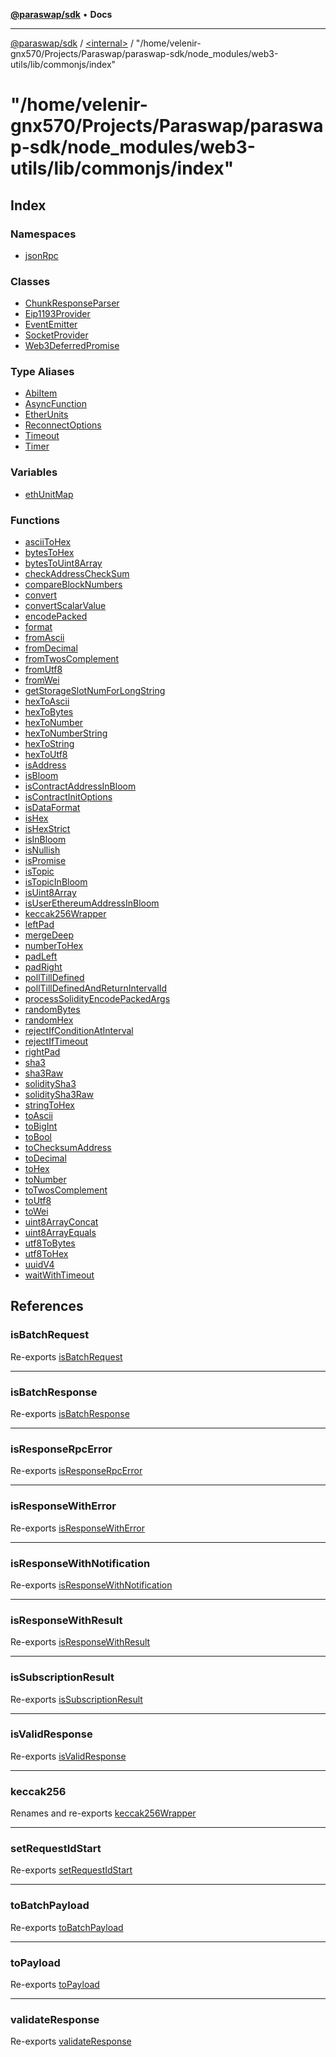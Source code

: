 [**@paraswap/sdk**](../../../README.md) • **Docs**

***

[@paraswap/sdk](../../../globals.md) / [\<internal\>](../../README.md) / "/home/velenir-gnx570/Projects/Paraswap/paraswap-sdk/node\_modules/web3-utils/lib/commonjs/index"

# "/home/velenir-gnx570/Projects/Paraswap/paraswap-sdk/node\_modules/web3-utils/lib/commonjs/index"

## Index

### Namespaces

- [jsonRpc](namespaces/jsonRpc/README.md)

### Classes

- [ChunkResponseParser](classes/ChunkResponseParser.md)
- [Eip1193Provider](classes/Eip1193Provider.md)
- [EventEmitter](classes/EventEmitter.md)
- [SocketProvider](classes/SocketProvider.md)
- [Web3DeferredPromise](classes/Web3DeferredPromise.md)

### Type Aliases

- [AbiItem](type-aliases/AbiItem.md)
- [AsyncFunction](type-aliases/AsyncFunction.md)
- [EtherUnits](type-aliases/EtherUnits.md)
- [ReconnectOptions](type-aliases/ReconnectOptions.md)
- [Timeout](type-aliases/Timeout.md)
- [Timer](type-aliases/Timer.md)

### Variables

- [ethUnitMap](variables/ethUnitMap.md)

### Functions

- [asciiToHex](functions/asciiToHex.md)
- [bytesToHex](functions/bytesToHex.md)
- [bytesToUint8Array](functions/bytesToUint8Array.md)
- [checkAddressCheckSum](functions/checkAddressCheckSum.md)
- [compareBlockNumbers](functions/compareBlockNumbers.md)
- [convert](functions/convert.md)
- [convertScalarValue](functions/convertScalarValue.md)
- [encodePacked](functions/encodePacked.md)
- [format](functions/format.md)
- [fromAscii](functions/fromAscii.md)
- [fromDecimal](functions/fromDecimal.md)
- [fromTwosComplement](functions/fromTwosComplement.md)
- [fromUtf8](functions/fromUtf8.md)
- [fromWei](functions/fromWei.md)
- [getStorageSlotNumForLongString](functions/getStorageSlotNumForLongString.md)
- [hexToAscii](functions/hexToAscii.md)
- [hexToBytes](functions/hexToBytes.md)
- [hexToNumber](functions/hexToNumber.md)
- [hexToNumberString](functions/hexToNumberString.md)
- [hexToString](functions/hexToString.md)
- [hexToUtf8](functions/hexToUtf8.md)
- [isAddress](functions/isAddress.md)
- [isBloom](functions/isBloom.md)
- [isContractAddressInBloom](functions/isContractAddressInBloom.md)
- [isContractInitOptions](functions/isContractInitOptions.md)
- [isDataFormat](functions/isDataFormat.md)
- [isHex](functions/isHex.md)
- [isHexStrict](functions/isHexStrict.md)
- [isInBloom](functions/isInBloom.md)
- [isNullish](functions/isNullish.md)
- [isPromise](functions/isPromise.md)
- [isTopic](functions/isTopic.md)
- [isTopicInBloom](functions/isTopicInBloom.md)
- [isUint8Array](functions/isUint8Array.md)
- [isUserEthereumAddressInBloom](functions/isUserEthereumAddressInBloom.md)
- [keccak256Wrapper](functions/keccak256Wrapper.md)
- [leftPad](functions/leftPad.md)
- [mergeDeep](functions/mergeDeep.md)
- [numberToHex](functions/numberToHex.md)
- [padLeft](functions/padLeft.md)
- [padRight](functions/padRight.md)
- [pollTillDefined](functions/pollTillDefined.md)
- [pollTillDefinedAndReturnIntervalId](functions/pollTillDefinedAndReturnIntervalId.md)
- [processSolidityEncodePackedArgs](functions/processSolidityEncodePackedArgs.md)
- [randomBytes](functions/randomBytes.md)
- [randomHex](functions/randomHex.md)
- [rejectIfConditionAtInterval](functions/rejectIfConditionAtInterval.md)
- [rejectIfTimeout](functions/rejectIfTimeout.md)
- [rightPad](functions/rightPad.md)
- [sha3](functions/sha3.md)
- [sha3Raw](functions/sha3Raw.md)
- [soliditySha3](functions/soliditySha3.md)
- [soliditySha3Raw](functions/soliditySha3Raw.md)
- [stringToHex](functions/stringToHex.md)
- [toAscii](functions/toAscii.md)
- [toBigInt](functions/toBigInt.md)
- [toBool](functions/toBool.md)
- [toChecksumAddress](functions/toChecksumAddress.md)
- [toDecimal](functions/toDecimal.md)
- [toHex](functions/toHex.md)
- [toNumber](functions/toNumber.md)
- [toTwosComplement](functions/toTwosComplement.md)
- [toUtf8](functions/toUtf8.md)
- [toWei](functions/toWei.md)
- [uint8ArrayConcat](functions/uint8ArrayConcat.md)
- [uint8ArrayEquals](functions/uint8ArrayEquals.md)
- [utf8ToBytes](functions/utf8ToBytes.md)
- [utf8ToHex](functions/utf8ToHex.md)
- [uuidV4](functions/uuidV4.md)
- [waitWithTimeout](functions/waitWithTimeout.md)

## References

### isBatchRequest

Re-exports [isBatchRequest](namespaces/jsonRpc/functions/isBatchRequest.md)

***

### isBatchResponse

Re-exports [isBatchResponse](namespaces/jsonRpc/functions/isBatchResponse.md)

***

### isResponseRpcError

Re-exports [isResponseRpcError](namespaces/jsonRpc/functions/isResponseRpcError.md)

***

### isResponseWithError

Re-exports [isResponseWithError](namespaces/jsonRpc/functions/isResponseWithError.md)

***

### isResponseWithNotification

Re-exports [isResponseWithNotification](namespaces/jsonRpc/functions/isResponseWithNotification.md)

***

### isResponseWithResult

Re-exports [isResponseWithResult](namespaces/jsonRpc/functions/isResponseWithResult.md)

***

### isSubscriptionResult

Re-exports [isSubscriptionResult](namespaces/jsonRpc/functions/isSubscriptionResult.md)

***

### isValidResponse

Re-exports [isValidResponse](namespaces/jsonRpc/functions/isValidResponse.md)

***

### keccak256

Renames and re-exports [keccak256Wrapper](functions/keccak256Wrapper.md)

***

### setRequestIdStart

Re-exports [setRequestIdStart](namespaces/jsonRpc/functions/setRequestIdStart.md)

***

### toBatchPayload

Re-exports [toBatchPayload](namespaces/jsonRpc/functions/toBatchPayload.md)

***

### toPayload

Re-exports [toPayload](namespaces/jsonRpc/functions/toPayload.md)

***

### validateResponse

Re-exports [validateResponse](namespaces/jsonRpc/functions/validateResponse.md)
